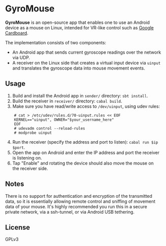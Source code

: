 # GyroMouse

**GyroMouse** is an open-source app that enables one to use an Android device as a mouse on Linux, intended for VR-like control such as [Google Cardboard](https://cardboard.withgoogle.com/).

The implementation consists of two components:

* An Android app that sends current gyroscope readings over the network via UDP.
* A receiver on the Linux side that creates a virtual input device via `uinput` and translates the gyroscope data into mouse movement events.

## Usage

1. Build and install the Android app in `sender/` directory: `sbt install`.
2. Build the receiver in `receiver/` directory: `cabal build`.
3. Make sure you have read/write access to `/dev/uinput`, using udev rules:
```
    # cat > /etc/udev/rules.d/70-uinput.rules << EOF
    KERNEL=="uinput", OWNER="$your_username_here"
    EOF
    # udevadm control --reload-rules
    # modprobe uinput
```
4. Run the receiver (specify the address and port to listen): `cabal run $ip $port`.
5. Open the app on Android and enter the IP address and port the receiver is listening on.
6. Tap "Enable" and rotating the device should also move the mouse on the receiver side.

## Notes

There is no support for authentication and encryption of the transmitted data, so it is essentially allowing remote control and sniffing of movement data of your mouse. It's highly recommended you run this in a secure private network, via a ssh-tunnel, or via Android USB tethering.

## License

GPLv3
